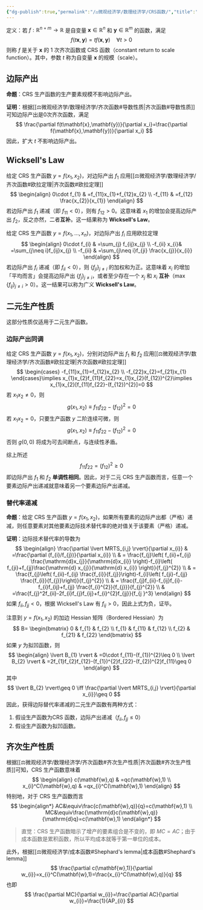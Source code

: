 ```yaml
---
{"dg-publish":true,"permalink":"/⚖️微观经济学/数理经济学/CRS函数/","title":"CRS","tags":["数理经济学"],"created":"2024-11-25T20:43:45.000+08:00","updated":"2024-11-25T20:43:45.000+08:00"}
---
```


定义：若 $f:\mathbb{R}^{n+m}\to\mathbb{R}$ 是自变量 $\mathbf{x}\in \mathbb{R}^n$ 和 $\mathbf{y}\in\mathbb{R}^m$ 的函数，满足
$$
f(t\mathbf{x},\mathbf{y})=tf(\mathbf{x},\mathbf{y})\quad \forall t>0
$$
则称 $f$ 是关于 $\mathbf{x}$ 的 $1$ 次齐次函数或 CRS 函数（constant return to scale function）。其中，参数 $t$ 称为自变量 $\mathbf{x}$ 的规模（scale）。

## 边际产出

**命题**：CRS 生产函数的生产要素规模不影响边际产出。

**证明**：根据[[⚖️微观经济学/数理经济学/齐次函数#导数性质\|齐次函数#导数性质]]可知边际产出是$0$次齐次函数，满足
$$
\frac{\partial f(t\mathbf{x},\mathbf{y})}{\partial x_i}=\frac{\partial f(\mathbf{x},\mathbf{y})}{\partial x_i}
$$
因此，扩大 $t$ 不影响边际产出。

## Wicksell's Law

给定 CRS 生产函数 $y=f(x_{1},x_{2})$，对边际产出 $f_{1}$ 应用[[⚖️微观经济学/数理经济学/齐次函数#欧拉定理\|齐次函数#欧拉定理]]
$$
\begin{align}
0\cdot f_{1} & =f_{11}x_{1}+f_{12}x_{2} \\
-f_{11} & =f_{12} \frac{x_{2}}{x_{1}}
\end{align}
$$
若边际产出 $f_{1}$ 递减（即 $f_{11}<0$），则有 $f_{12}>0$。这意味着 $x_{1}$ 的增加会提高边际产出 $f_{2}$，反之亦然，二者**互补**。这一结果称为 **Wicksell's Law**。

给定 CRS 生产函数 $y=f(x_{1},\dots,x_{n})$，对边际产出 $f_{i}$ 应用欧拉定理
$$
\begin{align}
0\cdot f_{i} & =\sum_{j} f_{ij}x_{j} \\
-f_{ii} x_{i}& =\sum_{j\neq i}f_{ij}x_{j} \\
-f_{ii} & =\sum_{j\neq i}f_{ji} \frac{x_{j}}{x_{i}}
\end{align}
$$
若边际产出 $f_{i}$ 递减（即 $f_{ii}<0$），则 $\{ f_{ji} \}_{j\neq i}$ 的加权和为正。这意味着 $x_{i}$ 的增加「平均而言」会提高边际产出 $\{ f_{j} \}_{j\neq i}$，或者至少存在一个 $x_{j}$ 和 $x_{i}$ **互补**（$\max \{ f_{ij} \}_{j\neq i}>0$）。这一结果可以称为广义 **Wicksell's Law**。

## 二元生产性质

这部分性质仅适用于二元生产函数。
### 边际产出同调

给定 CRS 生产函数 $y=f(x_{1},x_{2})$，分别对边际产出 $f_{1}$ 和 $f_{2}$ 应用[[⚖️微观经济学/数理经济学/齐次函数#欧拉定理\|齐次函数#欧拉定理]]
$$
\begin{cases}
-f_{11}x_{1}=f_{12}x_{2} \\
-f_{22}x_{2}=f_{21}x_{1}
\end{cases}\implies x_{1}x_{2}f_{11}f_{22}=x_{1}x_{2}(f_{12})^{2}\implies  x_{1}x_{2}[f_{11}f_{22}-(f_{12})^{2}]=0
$$
若 $x_{1}x_{2}\neq 0$，则
$$
g(x_{1},x_{2})\equiv f_{11}f_{22}-(f_{12})^{2}=0
$$
若 $x_{1}x_{2}=0$，只要生产函数 $y$ 二阶连续可微，则
$$
g(x_{1},x_{2})\equiv f_{11}f_{22}-(f_{12})^{2}=0
$$
否则 $g(0,0)$ 将成为可去间断点，与连续性矛盾。

综上所述
$$
f_{11}f_{22}=(f_{12})^{2}\geq 0
$$
即边际产出 $f_{1}$ 和 $f_{2}$ **单调性相同**。因此，对于二元 CRS 生产函数而言，任意一个要素边际产出递减就意味着另一个要素边际产出递减。
### 替代率递减

**命题**：给定 CRS 生产函数 $y=f(x_{1},x_{2})$，如果所有要素的边际产出都（严格）递减，则任意要素对其他要素边际技术替代率的绝对值关于该要素（严格）递减。

**证明**：边际技术替代率的导数为
$$
\begin{align}
\frac{\partial \lvert MRTS_{i,j} \rvert}{\partial x_{i}}
 & =\frac{\partial (f_{i}/f_{j})}{\partial x_{i}}  \\
 & = \frac{f_{j}\left( f_{ii}+f_{ij} \frac{\mathrm{d}x_{j}}{\mathrm{d}x_{i}} \right)-f_{i}\left( f_{ji}+f_{jj}\frac{\mathrm{d} x_{j}}{\mathrm{d} x_{i}} \right)}{f_{j}^{2}}   \\
 & = \frac{f_{j}\left( f_{ii}-f_{ij} \frac{f_{i}}{f_{j}}\right)-f_{i}\left( f_{ji}-f_{jj} \frac{f_{i}}{f_{j}}\right)}{f_{j}^{2}}   \\
 & = \frac{f_{j}f_{ii}-f_{ij}f_{i}-f_{i}f_{ij}+f_{jj} \frac{f_{i}^{2}}{f_{j}}}{f_{j}^{2}}   \\
& =\frac{f_{j}^2f_{ii}-2f_{i}f_{j}f_{ij}+f_{i}^{2}f_{jj}}{f_{j }^3}
\end{align}
$$
如果 $f_{ii},f_{jj}<0$，根据 Wicksell's Law 有 $f_{ij}>0$，因此上式为负，证毕。

注意到 $y=f(x_{1},x_{2})$ 的加边 Hessian 矩阵（Bordered Hessian）为
$$
B=
\begin{bmatrix}
0 & f_{1} & f_{2} \\
f_{1} & f_{11} & f_{12} \\
f_{2} & f_{21} & f_{22}
\end{bmatrix}
$$
如果 $y$ 为拟凹函数，则
$$
\begin{align}
\lvert B_{1} \rvert & =0\cdot f_{11}-(f_{1})^{2}\leq 0 \\
\lvert B_{2} \rvert & =2f_{1}f_{2}f_{12}-(f_{1})^{2}f_{22}-(f_{2})^{2}f_{11}\geq 0
\end{align}
$$
其中
$$
\lvert B_{2} \rvert\geq 0 \iff \frac{\partial \lvert MRTS_{i,j} \rvert}{\partial x_{i}}\geq 0
$$
因此，获得边际替代率递减的二元生产函数有两种方式：
1. 假设生产函数为CRS 函数，边际产出递减（$f_{ii},f_{jj}\leq0$）
2. 假设生产函数为拟凹函数。
## 齐次生产性质

根据[[⚖️微观经济学/数理经济学/齐次函数#齐次生产性质\|齐次函数#齐次生产性质]]可知，CRS 生产函数意味着
$$
\begin{align}
c(\mathbf{w},q)  & =qc(\mathbf{w},1) \\
x_{i}^C(\mathbf{w},q) & =qx_{i}^C(\mathbf{w},1)
\end{align}
$$
特别地，对于 CRS 生产函数而言
$$
\begin{align*}
AC&\equiv\frac{c(\mathbf{w},q)}{q}=c(\mathbf{w},1) \\
MC&\equiv\frac{\mathrm{d}c(\mathbf{w},q)}{\mathrm{d}q}=c(\mathbf{w},1)
\end{align*}
$$
> 直觉：CRS 生产函数暗示了增产的要素组合是不变的，即 $MC=AC$；由于成本函数是累积函数，所以平均成本就等于第一单位的成本。

此外，根据[[⚖️微观经济学/成本函数#Shephard's lemma\|成本函数#Shephard's lemma]]
$$
\frac{\partial c(\mathbf{w},1)}{\partial w_{i}}=x_{i}^C(\mathbf{w},1)=\frac{x_{i}^C(\mathbf{w},q)}{q}
$$
也即
$$
\frac{\partial MC}{\partial w_{i}}=\frac{\partial AC}{\partial w_{i}}=\frac{1}{AP_{i}}
$$
